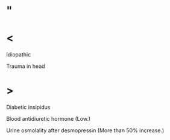 # "

# <

Idiopathic

Trauma in head

# >

Diabetic insipidus

Blood antidiuretic hormone
(Low.)

Urine osmolality after desmopressin
(More than 50% increase.)
